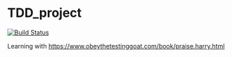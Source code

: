 # TDD_project
[![Build Status](https://travis-ci.com/Pearman91/TDD_project.svg?branch=master)](https://travis-ci.com/Pearman91/TDD_project)

Learning with https://www.obeythetestinggoat.com/book/praise.harry.html
